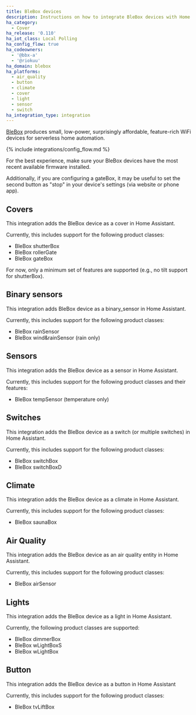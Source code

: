 ```yaml
---
title: BleBox devices
description: Instructions on how to integrate BleBox devices with Home Assistant.
ha_category:
  - Cover
ha_release: '0.110'
ha_iot_class: Local Polling
ha_config_flow: true
ha_codeowners:
  - '@bbx-a'
  - '@riokuu'
ha_domain: blebox
ha_platforms:
  - air_quality
  - button
  - climate
  - cover
  - light
  - sensor
  - switch
ha_integration_type: integration
---
```


[BleBox](https://blebox.eu/?lang=en) produces small, low-power, surprisingly affordable, feature-rich WiFi devices for serverless home automation.

{% include integrations/config_flow.md %}

For the best experience, make sure your BleBox devices have the most recent available firmware installed.

Additionally, if you are configuring a gateBox, it may be useful to set the second button as "stop" in your device's settings (via website or phone app).

## Covers

This integration adds the BleBox device as a cover in Home Assistant.

Currently, this includes support for the following product classes:

- BleBox shutterBox
- BleBox rollerGate
- BleBox gateBox

For now, only a minimum set of features are supported (e.g., no tilt support for shutterBox).

## Binary sensors
This integration adds BleBox device as a binary_sensor in Home Assistant.

Currently, this includes support for the following product classes:

- BleBox rainSensor
- BleBox wind&rainSensor (rain only)

## Sensors

This integration adds the BleBox device as a sensor in Home Assistant.

Currently, this includes support for the following product classes and their features:

- BleBox tempSensor (temperature only)

## Switches

This integration adds the BleBox device as a switch (or multiple switches) in Home Assistant.

Currently, this includes support for the following product classes:

- BleBox switchBox
- BleBox switchBoxD

## Climate

This integration adds the BleBox device as a climate in Home Assistant.

Currently, this includes support for the following product classes:

- BleBox saunaBox

## Air Quality

This integration adds the BleBox device as an air quality entity in Home Assistant.

Currently, this includes support for the following product classes:

- BleBox airSensor

## Lights

This integration adds the BleBox device as a light in Home Assistant.

Currently, the following product classes are supported:

- BleBox dimmerBox
- BleBox wLightBoxS
- BleBox wLightBox

## Button

This integration adds the BleBox device as a button in Home Assistant

Currently, this includes support for the following product classes:

- BleBox tvLiftBox
